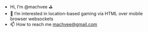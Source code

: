 - Hi, I’m @machvee ⛳️
- 👀 I’m interested in location-based gaming via HTML over mobile browser websockets
- 📫 How to reach me machvee@gmail.com
